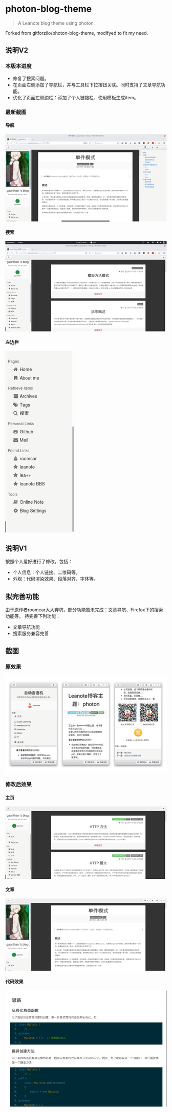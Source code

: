# photon-blog-theme
> A Leanote blog theme using photon.

Forked from gitforziio/photon-blog-theme, modifyed to fit my need.

## 说明V2
### 本版本进度
- 修复了搜索问题。
- 在页面右侧添加了导航栏，并与工具栏下拉按钮关联。同时支持了文章导航功能。
- 优化了页面左侧边栏：添加了个人链接栏、使用模板生成item。

### 最新截图
#### 导航
![](./images/screenshot-nav.png)

#### 搜索
![](./images/screenshot-searching.png)

#### 左边栏
![](./images/screenshot-left-sidebar.png)

## 说明V1
按照个人爱好进行了修改，包括：

- 个人信息：个人链接、二维码等。
- 外观：代码渲染效果、段落对齐、字体等。

## 拟完善功能
由于原作者roomcar大大弃坑，部分功能暂未完成：文章导航、Firefox下的搜索功能等。
待完善下列功能：

- 文章导航功能
- 搜索服务兼容完善

## 截图
### 原效果
![](./images/screenshot.png)

### 修改后效果
#### 主页
![](./images/screenshot-homepage.png)

#### 文章
![](./images/screenshot-paper.png)

#### 代码效果
![](./images/screenshot-code.png)
